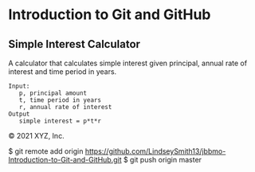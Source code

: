 # Introduction to Git and GitHub

## Simple Interest Calculator

A calculator that calculates simple interest given principal, annual rate of interest and time period in years.

```
Input:
   p, principal amount
   t, time period in years
   r, annual rate of interest
Output
   simple interest = p*t*r
```

© 2021 XYZ, Inc.

$ git remote add origin <https://github.com/LindseySmith13/jbbmo-Introduction-to-Git-and-GitHub.git>
$ git push origin master
